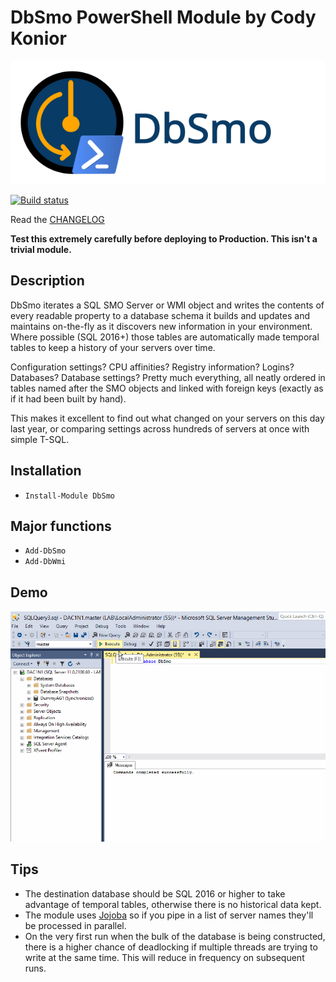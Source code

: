 # DbSmo PowerShell Module by Cody Konior

![DbSmo logo][1]

[![Build status](https://ci.appveyor.com/api/projects/status/yhocdjkg8eq5scqa?svg=true)](https://ci.appveyor.com/project/codykonior/dbsmo)

Read the [CHANGELOG][3]

<b>Test this extremely carefully before deploying to Production. This isn't a trivial module.</b>

## Description

DbSmo iterates a SQL SMO Server or WMI object and writes the contents of every readable property to a database schema it builds
and updates and maintains on-the-fly as it discovers new information in your environment. Where possible (SQL 2016+) those tables
are automatically made temporal tables to keep a history of your servers over time.

Configuration settings? CPU affinities? Registry information? Logins? Databases? Database settings? Pretty much everything, all
neatly ordered in tables named after the SMO objects and linked with foreign keys (exactly as if it had been built by hand).

This makes it excellent to find out what changed on your servers on this day last year, or comparing settings across hundreds of
servers at once with simple T-SQL.

## Installation

- `Install-Module DbSmo`

## Major functions

- `Add-DbSmo`
- `Add-DbWmi`

## Demo

![DbSmo completely parsers a server in seconds][51]

## Tips
- The destination database should be SQL 2016 or higher to take advantage of temporal tables, otherwise there is no historical
  data kept.
- The module uses [Jojoba][4] so if you pipe in a list of server names they'll be processed in parallel.
- On the very first run when the bulk of the database is being constructed, there is a higher chance of deadlocking if multiple
  threads are trying to write at the same time. This will reduce in frequency on subsequent runs.

[1]: Images/dbsmo.ai.svg
[3]: CHANGELOG.md
[4]: https://codykonior.github.io/Jojoba

[51]: Images/dbsmo.gif
